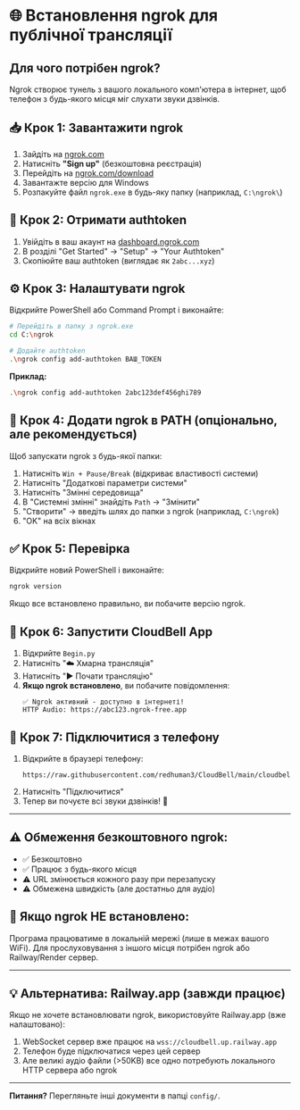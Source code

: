 # 🌐 Встановлення ngrok для публічної трансляції

## Для чого потрібен ngrok?

Ngrok створює тунель з вашого локального комп'ютера в інтернет, щоб телефон з будь-якого місця міг слухати звуки дзвінків.

## 📥 Крок 1: Завантажити ngrok

1. Зайдіть на [ngrok.com](https://ngrok.com)
2. Натисніть **"Sign up"** (безкоштовна реєстрація)
3. Перейдіть на [ngrok.com/download](https://ngrok.com/download)
4. Завантажте версію для Windows
5. Розпакуйте файл `ngrok.exe` в будь-яку папку (наприклад, `C:\ngrok\`)

## 🔑 Крок 2: Отримати authtoken

1. Увійдіть в ваш акаунт на [dashboard.ngrok.com](https://dashboard.ngrok.com)
2. В розділі "Get Started" → "Setup" → "Your Authtoken"
3. Скопіюйте ваш authtoken (виглядає як `2abc...xyz`)

## ⚙️ Крок 3: Налаштувати ngrok

Відкрийте PowerShell або Command Prompt і виконайте:

```bash
# Перейдіть в папку з ngrok.exe
cd C:\ngrok

# Додайте authtoken
.\ngrok config add-authtoken ВАШ_TOKEN
```

**Приклад:**
```bash
.\ngrok config add-authtoken 2abc123def456ghi789
```

## 📂 Крок 4: Додати ngrok в PATH (опціонально, але рекомендується)

Щоб запускати ngrok з будь-якої папки:

1. Натисніть `Win + Pause/Break` (відкриває властивості системи)
2. Натисніть "Додаткові параметри системи"
3. Натисніть "Змінні середовища"
4. В "Системні змінні" знайдіть `Path` → "Змінити"
5. "Створити" → введіть шлях до папки з ngrok (наприклад, `C:\ngrok`)
6. "OK" на всіх вікнах

## ✅ Крок 5: Перевірка

Відкрийте новий PowerShell і виконайте:

```bash
ngrok version
```

Якщо все встановлено правильно, ви побачите версію ngrok.

## 🚀 Крок 6: Запустити CloudBell App

1. Відкрийте `Begin.py`
2. Натисніть "☁️ Хмарна трансляція"
3. Натисніть "▶️ Почати трансляцію"
4. **Якщо ngrok встановлено**, ви побачите повідомлення:
   ```
   ✅ Ngrok активний - доступно в інтернеті!
   HTTP Audio: https://abc123.ngrok-free.app
   ```

## 📱 Крок 7: Підключитися з телефону

1. Відкрийте в браузері телефону:
   ```
   https://raw.githubusercontent.com/redhuman3/CloudBell/main/cloudbell_audio.html
   ```
2. Натисніть "Підключитися"
3. Тепер ви почуєте всі звуки дзвінків! 🎉

---

## ⚠️ Обмеження безкоштовного ngrok:

- ✅ Безкоштовно
- ✅ Працює з будь-якого місця
- ⚠️ URL змінюється кожного разу при перезапуску
- ⚠️ Обмежена швидкість (але достатньо для аудіо)

## 🔄 Якщо ngrok НЕ встановлено:

Програма працюватиме в локальній мережі (лише в межах вашого WiFi). Для прослуховування з іншого місця потрібен ngrok або Railway/Render сервер.

---

## 💡 Альтернатива: Railway.app (завжди працює)

Якщо не хочете встановлювати ngrok, використовуйте Railway.app (вже налаштовано):

1. WebSocket сервер вже працює на `wss://cloudbell.up.railway.app`
2. Телефон буде підключатися через цей сервер
3. Але великі аудіо файли (>50KB) все одно потребують локального HTTP сервера або ngrok

---

**Питання?** Перегляньте інші документи в папці `config/`.
